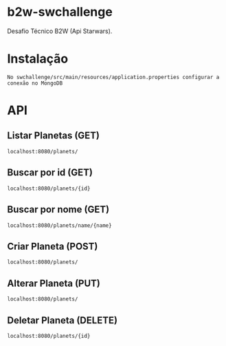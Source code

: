 # b2w-swchallenge
Desafio Técnico B2W (Api Starwars).

# Instalação

    No swchallenge/src/main/resources/application.properties configurar a conexão no MongoDB


# API


## Listar Planetas (GET)
    localhost:8080/planets/

## Buscar por id (GET)
    localhost:8080/planets/{id}

## Buscar por nome (GET)
    localhost:8080/planets/name/{name}

## Criar Planeta (POST)
    localhost:8080/planets/
 
## Alterar Planeta (PUT)
    localhost:8080/planets/

## Deletar Planeta (DELETE)
    localhost:8080/planets/{id}

